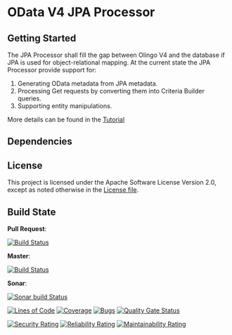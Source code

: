 # OData V4 JPA Processor

## Getting Started

The JPA Processor shall fill the gap between Olingo V4 and the database if JPA is used for object-relational mapping.
At the current state the JPA Processor provide support for:  
1. Generating OData metadata from JPA metadata.  
2. Processing Get requests by converting them into Criteria Builder queries.  
3. Supporting entity manipulations.  

More details can be found in the [Tutorial](https://github.com/SAP/olingo-jpa-processor-v4/blob/develop/jpa-tutorial/Tutorials/Introduction/Introduction.md)

## Dependencies

## License

This project is licensed under the Apache Software License Version 2.0, except as noted otherwise in the [License file](/LICENSE.txt).

## Build State

__Pull Request__: 

[![Build Status](https://prod-build10200.wdf.sap.corp/job/odata-jpa/job/odata-jpa-odata-v4-jpa-processor-PR-linuxx86_64-linuxx86_64/badge/icon?style=plastic)](https://prod-build10200.wdf.sap.corp:443/job/odata-jpa/job/odata-jpa-odata-v4-jpa-processor-PR-linuxx86_64-linuxx86_64/) 

__Master__: 

[![Build Status](https://prod-build10200.wdf.sap.corp/job/odata-jpa/job/odata-jpa-odata-v4-jpa-processor-SP-MS-common/badge/icon?style=plastic)](https://prod-build10200.wdf.sap.corp/job/odata-jpa/job/odata-jpa-odata-v4-jpa-processor-SP-MS-common/) 

__Sonar__:

[![Sonar build Status](https://prod-build10200.wdf.sap.corp/job/odata-jpa/job/odata-jpa-odata-v4-jpa-processor-PR-linuxx86_64-sonar/badge/icon?style=plastic)](https://prod-build10200.wdf.sap.corp/job/odata-jpa/job/odata-jpa-odata-v4-jpa-processor-PR-linuxx86_64-sonar/)

[![Lines of Code](https://sonarce.wdf.sap.corp/sonar/api/project_badges/measure?project=com.sap.olingo%3Aodata-jpa&metric=ncloc&token=54367031ff55036455562cea076027ab26378337)](https://sonarce.wdf.sap.corp/sonar/dashboard?id=com.sap.olingo%3Aodata-jpa)
[![Coverage](https://sonarce.wdf.sap.corp/sonar/api/project_badges/measure?project=com.sap.olingo%3Aodata-jpa&metric=coverage&token=54367031ff55036455562cea076027ab26378337)](https://sonarce.wdf.sap.corp/sonar/dashboard?id=com.sap.olingo%3Aodata-jpa)
[![Bugs](https://sonarce.wdf.sap.corp/sonar/api/project_badges/measure?project=com.sap.olingo%3Aodata-jpa&metric=bugs&token=54367031ff55036455562cea076027ab26378337)](https://sonarce.wdf.sap.corp/sonar/dashboard?id=com.sap.olingo%3Aodata-jpa)
[![Quality Gate Status](https://sonarce.wdf.sap.corp/sonar/api/project_badges/measure?project=com.sap.olingo%3Aodata-jpa&metric=alert_status&token=54367031ff55036455562cea076027ab26378337)](https://sonarce.wdf.sap.corp/sonar/dashboard?id=com.sap.olingo%3Aodata-jpa)

[![Security Rating](https://sonarce.wdf.sap.corp/sonar/api/project_badges/measure?project=com.sap.olingo%3Aodata-jpa&metric=security_rating&token=54367031ff55036455562cea076027ab26378337)](https://sonarce.wdf.sap.corp/sonar/dashboard?id=com.sap.olingo%3Aodata-jpa)
[![Reliability Rating](https://sonarce.wdf.sap.corp/sonar/api/project_badges/measure?project=com.sap.olingo%3Aodata-jpa&metric=reliability_rating&token=54367031ff55036455562cea076027ab26378337)](https://sonarce.wdf.sap.corp/sonar/dashboard?id=com.sap.olingo%3Aodata-jpa)
[![Maintainability Rating](https://sonarce.wdf.sap.corp/sonar/api/project_badges/measure?project=com.sap.olingo%3Aodata-jpa&metric=sqale_rating&token=54367031ff55036455562cea076027ab26378337)](https://sonarce.wdf.sap.corp/sonar/dashboard?id=com.sap.olingo%3Aodata-jpa)

